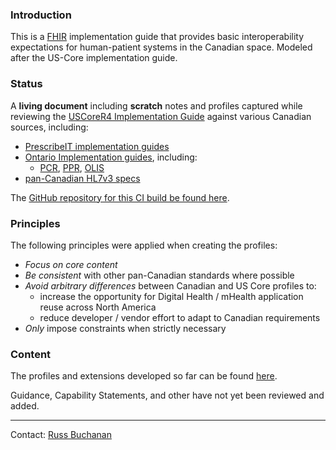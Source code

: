 ### Introduction

This is a [FHIR](http://hl7.org/fhir) implementation guide that provides basic interoperability expectations for human-patient systems in the Canadian space.  Modeled after the US-Core implementation guide.

### Status

A **living document** including **scratch** notes and profiles captured while reviewing the [USCoreR4 Implementation Guide](http://build.fhir.org/ig/HL7/US-Core-R4/) against various Canadian sources, including:
- [PrescribeIT implementation guides](https://specs.prescribeit.ca/R2.0/)
- [Ontario Implementation guides](https://ehealthontario.on.ca/en/architecture/standards/draft), including:
  - [PCR](https://simplifier.net/guide/provincialclientregistrypcrhl7fhirimplementationguidev2.0/home), [PPR](https://simplifier.net/guide/provincialproviderregistrypprhl7fhirimplementationguide-v1.0/home), [OLIS](https://simplifier.net/guide/ontariolaboratoriesinformationsystemconsumerquery/home)
- [pan-Canadian HL7v3 specs](https://infocentral.infoway-inforoute.ca/extra/ca/mr0206-html/html/start.html)

The [GitHub repository for this CI build be found here](https://github.com/scratch-fhir-profiles/CA-Scratch).

### Principles

The following principles were applied when creating the profiles:
- *Focus on core content*
- *Be consistent* with other pan-Canadian standards where possible
- *Avoid arbitrary differences* between Canadian and US Core profiles to:
  - increase the opportunity for Digital Health / mHealth application reuse across North America
  - reduce developer / vendor effort to adapt to Canadian requirements
- *Only* impose constraints when strictly necessary

### Content

The profiles and extensions developed so far can be found [here](artifacts.html).

Guidance, Capability Statements, and other have not yet been reviewed and added.

----

Contact: [Russ Buchanan](mailto:rbuchanan@gevityinc.com)
